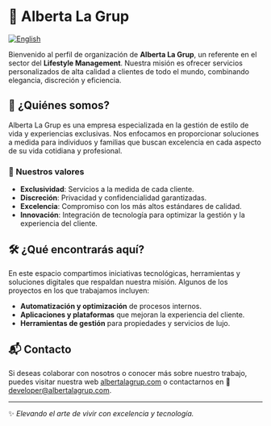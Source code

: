 # 🏡 Alberta La Grup

[![English](https://img.shields.io/badge/Language-English-blue)](README.md)

Bienvenido al perfil de organización de **Alberta La Grup**, un referente en el sector del **Lifestyle Management**. Nuestra misión es ofrecer servicios personalizados de alta calidad a clientes de todo el mundo, combinando elegancia, discreción y eficiencia.

## 🚀 ¿Quiénes somos?

Alberta La Grup es una empresa especializada en la gestión de estilo de vida y experiencias exclusivas. Nos enfocamos en proporcionar soluciones a medida para individuos y familias que buscan excelencia en cada aspecto de su vida cotidiana y profesional.

### 🔹 Nuestros valores

-   **Exclusividad**: Servicios a la medida de cada cliente.
-   **Discreción**: Privacidad y confidencialidad garantizadas.
-   **Excelencia**: Compromiso con los más altos estándares de calidad.
-   **Innovación**: Integración de tecnología para optimizar la gestión y la experiencia del cliente.

## 🛠️ ¿Qué encontrarás aquí?

En este espacio compartimos iniciativas tecnológicas, herramientas y soluciones digitales que respaldan nuestra misión. Algunos de los proyectos en los que trabajamos incluyen:

-   **Automatización y optimización** de procesos internos.
-   **Aplicaciones y plataformas** que mejoran la experiencia del cliente.
-   **Herramientas de gestión** para propiedades y servicios de lujo.

## 📬 Contacto

Si deseas colaborar con nosotros o conocer más sobre nuestro trabajo, puedes visitar nuestra web [albertalagrup.com](https://www.albertalagrup.com) o contactarnos en 📩 developer@albertalagrup.com.

---

✨ _Elevando el arte de vivir con excelencia y tecnología._
